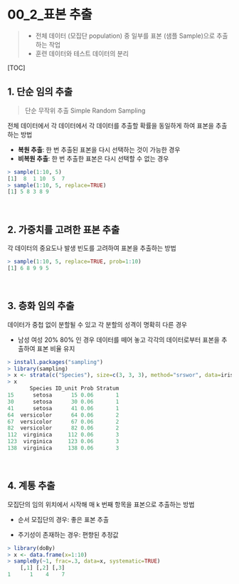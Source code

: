 # 00_2_표본 추출

> - 전체 데이터 (모집단 population) 중 일부를 표본 (샘플 Sample)으로 추출하는 작업
> - 훈련 데이터와 테스트 데이터의 분리

[TOC]

## 1. 단순 임의 추출

> 단순 무작위 추출 Simple Random Sampling

전체 데이터에서 각 데이터에서 각 데이터를 추출할 확률을 동일하게 하여 표본을 추출하는 방법

- **복원 추출**: 한 번 추출된 표본을 다시 선택하는 것이 가능한 경우
- **비복원 추출**: 한 번 추출한 표본은 다시 선택할 수 없는 경우

```r
> sample(1:10, 5)
[1]  8  1 10  5  7
> sample(1:10, 5, replace=TRUE)
[1] 5 8 3 8 9
```

<br>

## 2. 가중치를 고려한 표본 추출

각 데이터의 중요도나 발생 빈도를 고려하여 표본을 추출하는 방법

```r
> sample(1:10, 5, replace=TRUE, prob=1:10)
[1] 6 8 9 9 5
```

<br>

## 3. 층화 임의 추출

데이터가 중첩 없이 분할될 수 있고 각 분할의 성격이 명확히 다른 경우

- 남성 여성 20% 80% 인 경우 데이터를 떼어 놓고 각각의 데이터로부터 표본을 추출하여 표본 비율 유지

```r
> install.packages("sampling")
> library(sampling)
> x <- strata(c("Species"), size=c(3, 3, 3), method="srswor", data=iris)
> x
       Species ID_unit Prob Stratum
15      setosa      15 0.06       1
30      setosa      30 0.06       1
41      setosa      41 0.06       1
64  versicolor      64 0.06       2
67  versicolor      67 0.06       2
82  versicolor      82 0.06       2
112  virginica     112 0.06       3
123  virginica     123 0.06       3
138  virginica     138 0.06       3
```

<br>

## 4. 계통 추출
모집단의 임의 위치에서 시작해 매 k 번째 항목을 표본으로 추출하는 방법

- 순서 모집단의 경우: 좋은 표본 추출

- 주기성이 존재하는 경우: 편향된 추정값

```r
> library(doBy)
> x <- data.frame(x=1:10)
> sampleBy(~1, frac=.3, data=x, systematic=TRUE)
	[,1] [,2] [,3]
1	   1    4    7
```

